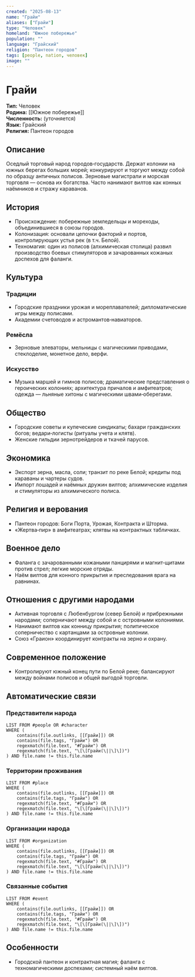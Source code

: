 ```yaml
---
created: "2025-08-13"
name: "Грайи"
aliases: ["Грайи"]
type: "Человек"
homeland: "Южное побережье"
population: ""
language: "Грайский"
religion: "Пантеон городов"
tags: [people, nation, человек]
image: ""
---
```

# Грайи

**Тип:** Человек  
**Родина:** [[Южное побережье]]  
**Численность:** (уточняется)  
**Язык:** Грайский  
**Религия:** Пантеон городов  

## Описание
Оседлый торговый народ городов‑государств. Держат колонии на южных берегах больших морей; конкурируют и торгуют между собой по образцу античных полисов. Зерновые магистрали и морская торговля — основа их богатства. Часто нанимают вилтов как конных наёмников и стражу караванов.

## История
- Происхождение: побережные земледельцы и мореходы, объединившиеся в союзы городов.  
- Колонизация: основали цепочки факторий и портов, контролирующих устья рек (в т.ч. Белой).  
- Техномагия: один из полисов (алхимическая столица) развил производство боевых стимуляторов и зачарованных кожаных доспехов для фаланги.

## Культура
### Традиции
- Городские праздники урожая и мореплавателей; дипломатические игры между полисами.  
- Академии счетоводов и астромантов‑навиаторов.

### Ремёсла
- Зерновые элеваторы, мельницы с магическими приводами, стеклоделие, монетное дело, верфи.

### Искусство
- Музыка маршей и гимнов полисов; драматические представления о героических колониях; архитектура причалов и амфитеатров; одежда — льняные хитоны с магическими швами‑оберегами.

## Общество
- Городские советы и купеческие синдикаты; бахари гражданских богов; ведари‑логисты (ритуалы учета и клятв).  
- Женские гильдии зернотрейдеров и ткачей парусов.

## Экономика
- Экспорт зерна, масла, соли; транзит по реке Белой; кредиты под караваны и чартеры судов.  
- Импорт лошадей и наёмных дружин вилтов; алхимические изделия и стимуляторы из алхимического полиса.

## Религия и верования
- Пантеон городов: Боги Порта, Урожая, Контракта и Шторма.  
- «Жертва‑пир» в амфитеатрах; клятвы на контрактных табличках.

## Военное дело
- Фаланга с зачарованными кожаными панцирями и магнит‑щитами против стрел; легкие морские отряды.  
- Наём вилтов для конного прикрытия и преследования врага на равнинах.

## Отношения с другими народами
- Активная торговля с Любенбургом (север Белой) и прибрежными народами; соперничают между собой и с островными колониями.  
- Нанимают вилтов как конницу прикрытия; политическое соперничество с картанцами за островные колонии.  
- Союз «Граион» координирует контракты на зерно и охрану.

## Современное положение
- Контролируют южный конец пути по Белой реке; балансируют между войнами полисов и общей выгодой торговли.

## Автоматические связи
### Представители народа
```dataview
LIST FROM #people OR #character
WHERE (
    contains(file.outlinks, [[Грайи]]) OR
    contains(file.tags, "Грайи") OR
    regexmatch(file.text, "#Грайи") OR
    regexmatch(file.text, "\[\[Грайи(\||\]\])")
) AND file.name != this.file.name
```

### Территории проживания
```dataview
LIST FROM #place
WHERE (
    contains(file.outlinks, [[Грайи]]) OR
    contains(file.tags, "Грайи") OR
    regexmatch(file.text, "#Грайи") OR
    regexmatch(file.text, "\[\[Грайи(\||\]\])")
) AND file.name != this.file.name
```

### Организации народа
```dataview
LIST FROM #organization
WHERE (
    contains(file.outlinks, [[Грайи]]) OR
    contains(file.tags, "Грайи") OR
    regexmatch(file.text, "#Грайи") OR
    regexmatch(file.text, "\[\[Грайи(\||\]\])")
) AND file.name != this.file.name
```

### Связанные события
```dataview
LIST FROM #event
WHERE (
    contains(file.outlinks, [[Грайи]]) OR
    contains(file.tags, "Грайи") OR
    regexmatch(file.text, "#Грайи") OR
    regexmatch(file.text, "\[\[Грайи(\||\]\])")
) AND file.name != this.file.name
```

## Особенности
- Городской пантеон и контрактная магия; фаланга с техномагическими доспехами; системный наём вилтов.

